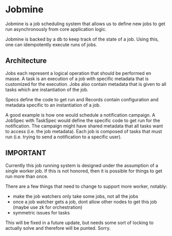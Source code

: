 # Jobmine

Jobmine is a job scheduling system that allows us to define new jobs to get run
asynchronously from core application logic.

Jobmine is backed by a db to keep track of the state of a job. Using this,
one can idempotently execute runs of jobs.


## Architecture
Jobs each represent a logical operation that should be performed en masse.
A task is an execution of a job with specific metadata that is customized for the execution.
Jobs also contain metadata that is given to all tasks which are instantiation of the job.

Specs define the code to get run and Records contain configuration and metadata specific
to an instantiation of a job.

A good example is how one would schedule a notification campaign.
A JobSpec with TaskSpec would define the specific code to get run for the notification. The campaign might have shared metadata that all tasks want to access (i.e. the job metadata). Each job is composed of tasks that must run (i.e. trying to send a notification to a specific user).

## IMPORTANT
Currently this job running system is designed under the assumption of a single
worker job. If this is not honored, then it is possible for things to get run more than once.

There are a few things that need to change to support more worker, notably:
- make the job watchers only take some jobs, not all the jobs
- once a job watcher gets a job, dont allow other nodes to get this job (maybe use zk for orchestration)
- symmetric issues for tasks

This will be fixed in a future update, but needs some sort of locking
to actually solve and therefore will be punted. Sorry.
